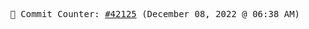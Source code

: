 <p align="center">
    <samp>
        📮 Commit Counter: <a href="https://github.com/Javascript-void0/Javascript-void0/commits/main">#42125</a> (December 08, 2022 @ 06:38 AM)
    </samp>
</p>
